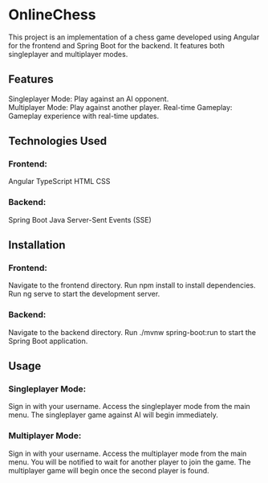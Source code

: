 # OnlineChess
This project is an implementation of a chess game developed using Angular for the frontend and Spring Boot for the backend. It features both singleplayer and multiplayer modes.

## Features
Singleplayer Mode: Play against an AI opponent. </br>
Multiplayer Mode: Play against another player.
Real-time Gameplay: Gameplay experience with real-time updates.

## Technologies Used
### Frontend:
Angular
TypeScript
HTML
CSS

### Backend:
Spring Boot
Java
Server-Sent Events (SSE)

## Installation
### Frontend:
Navigate to the frontend directory.
Run npm install to install dependencies.
Run ng serve to start the development server.

### Backend:
Navigate to the backend directory.
Run ./mvnw spring-boot:run to start the Spring Boot application.

## Usage
### Singleplayer Mode:
Sign in with your username.
Access the singleplayer mode from the main menu.
The singleplayer game against AI will begin immediately.

### Multiplayer Mode:
Sign in with your username.
Access the multiplayer mode from the main menu.
You will be notified to wait for another player to join the game.
The multiplayer game will begin once the second player is found.
